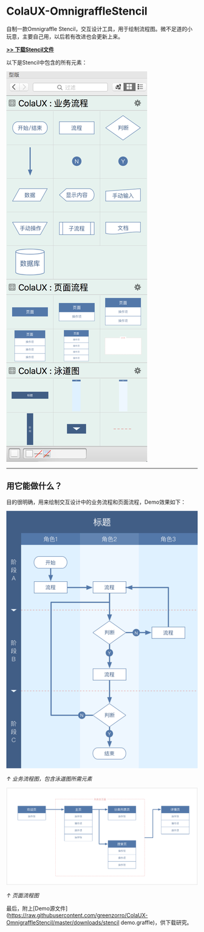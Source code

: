# ColaUX-OmnigraffleStencil

自制一款Omnigraffle Stencil，交互设计工具，用于绘制流程图。微不足道的小玩意，主要自己用，以后若有改进也会更新上来。

[**>> 下载Stencil文件**](https://raw.githubusercontent.com/greenzorro/ColaUX-OmnigraffleStencil/master/downloads/ColaUX.gstencil)

以下是Stencil中包含的所有元素：

![](https://raw.githubusercontent.com/greenzorro/ColaUX-OmnigraffleStencil/master/preview/1.png)

---

## 用它能做什么？

目的很明确，用来绘制交互设计中的业务流程和页面流程，Demo效果如下：

![](https://raw.githubusercontent.com/greenzorro/ColaUX-OmnigraffleStencil/master/preview/2.png)

*↑ 业务流程图，包含泳道图所需元素*

![](https://raw.githubusercontent.com/greenzorro/ColaUX-OmnigraffleStencil/master/preview/3.png)

*↑ 页面流程图*

最后，附上[Demo源文件](https://raw.githubusercontent.com/greenzorro/ColaUX-OmnigraffleStencil/master/downloads/stencil demo.graffle)，供下载研究。